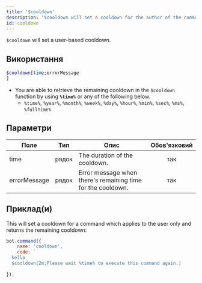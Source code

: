 ```yaml
---
title: '$cooldown'
description: '$cooldown will set a cooldown for the author of the command after being used.'
id: cooldown
---
```


`$cooldown` will set a user-based cooldown.

## Використання

```php
$cooldown[time;errorMessage
]
```

* You are able to retrieve the remaining cooldown in the `$cooldown` function by using **`%time%`** or any of the following below.
    * `%time%`, `%year%`, `%month%`, `%week%`, `%day%`, `%hour%`, `%min%`, `%sec%`, `%ms%`, `%fullTime%`

## Параметри

| Поле         | Тип   | Опис                                                        | Обов'язковий |
| ------------ | ----- | ----------------------------------------------------------- |:------------:|
| time         | рядок | The duration of the cooldown.                               |     так      |
| errorMessage | рядок | Error message when there's remaining time for the cooldown. |     так      |

## Приклад(и)

This will set a cooldown for a command which applies to the user only and returns the remaining cooldown:

```javascript
bot.command({
    name: 'cooldown',
    code: `
  hello
  $cooldown[2m;Please wait %time% to execute this command again.]
  `
});
```
